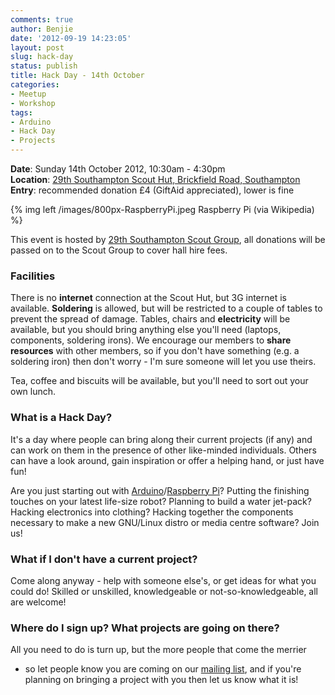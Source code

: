 ```yaml
---
comments: true
author: Benjie
date: '2012-09-19 14:23:05'
layout: post
slug: hack-day
status: publish
title: Hack Day - 14th October
categories:
- Meetup
- Workshop
tags:
- Arduino
- Hack Day
- Projects
---
```


**Date**: Sunday 14th October 2012, 10:30am - 4:30pm  
**Location**: [29th Southampton Scout Hut, Brickfield Road, Southampton][Brickfield]  
**Entry**: recommended donation £4 (GiftAid appreciated), lower is fine

{% img left /images/800px-RaspberryPi.jpeg Raspberry Pi (via Wikipedia) %}
<!-- http://en.wikipedia.org/wiki/File:RaspberryPi.jpg -->

This event is hosted by [29th Southampton Scout Group][29th], all
donations will be passed on to the Scout Group to cover hall hire fees.

### Facilities

There is no **internet** connection at the Scout Hut, but 3G internet is
available.
**Soldering** is allowed, but will be restricted to a couple of tables to
prevent the spread of damage. Tables, chairs and **electricity** will be
available, but you should bring anything else you'll need (laptops,
components, soldering irons). We encourage our members to **share
resources** with other members, so if you don't have something (e.g. a
soldering iron) then don't worry - I'm sure someone will let you use
theirs.

Tea, coffee and biscuits will be available, but you'll need to sort out
your own lunch.

### What is a Hack Day?

<!-- more -->

It's a day where people can bring along their current projects (if any)
and can work on them in the presence of other like-minded individuals.
Others can have a look around, gain inspiration or offer a helping hand,
or just have fun!

Are you just starting out with [Arduino][]/[Raspberry Pi][RaspPi]?
Putting the finishing touches on your latest life-size robot? Planning
to build a water jet-pack? Hacking electronics into clothing? Hacking
together the components necessary to make a new GNU/Linux distro or
media centre software? Join us!

### What if I don't have a current project?

Come along anyway - help with someone else's, or get ideas for what you
could do! Skilled or unskilled, knowledgeable or not-so-knowledgeable,
all are welcome!

### Where do I sign up? What projects are going on there?

All you need to do is turn up, but the more people that come the merrier
- so let people know you are coming on our [mailing list][mailinglist],
and if you're planning on bringing a project with you then let us know
what it is!


[29th]: http://29thsouthamptonscouts.org/
[Brickfield]: https://maps.google.com/maps?q=50.931982,-1.386822&ll=50.932983,-1.390822&spn=0.015349,0.019248&num=1&t=h&z=16
[Arduino]: http://www.arduino.cc/ "Arduino"
[RaspPi]: http://www.raspberrypi.org/ "Raspberry Pi mini computer"
[mailinglist]: http://groups.google.com/group/southackton "SoutHACKton Google Group"
